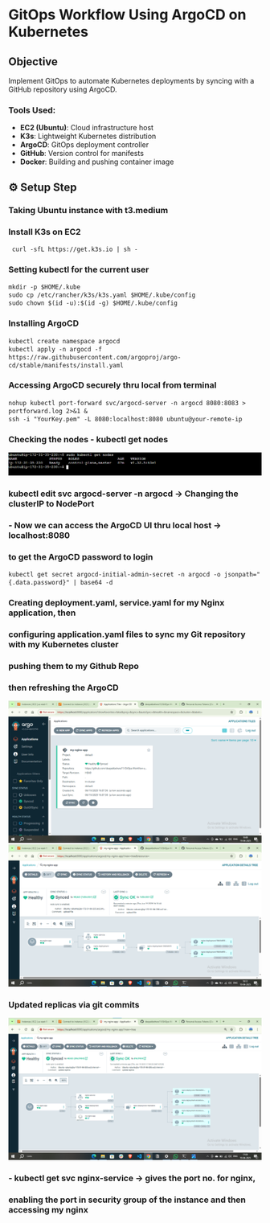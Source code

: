 # GitOps Workflow Using ArgoCD on Kubernetes

## Objective
Implement GitOps to automate Kubernetes deployments by syncing with a GitHub repository using ArgoCD.

### Tools Used:
- **EC2 (Ubuntu)**: Cloud infrastructure host
- **K3s**: Lightweight Kubernetes distribution
- **ArgoCD**: GitOps deployment controller
- **GitHub**: Version control for manifests
- **Docker**: Building and pushing container image

## ⚙️ Setup Step
### Taking Ubuntu instance with t3.medium  
### Install K3s on EC2
```
 curl -sfL https://get.k3s.io | sh -
```
### Setting kubectl for the current user 
```
mkdir -p $HOME/.kube
sudo cp /etc/rancher/k3s/k3s.yaml $HOME/.kube/config
sudo chown $(id -u):$(id -g) $HOME/.kube/config
```
### Installing ArgoCD
```
kubectl create namespace argocd
kubectl apply -n argocd -f https://raw.githubusercontent.com/argoproj/argo-cd/stable/manifests/install.yaml
```

### Accessing ArgoCD securely thru local from terminal
```
nohup kubectl port-forward svc/argocd-server -n argocd 8080:8083 > portforward.log 2>&1 &
ssh -i "YourKey.pem" -L 8080:localhost:8080 ubuntu@your-remote-ip
```


### Checking the nodes - kubectl get nodes
![](https://github.com/deepakbehera11/GitOps-Workflow-using-ArgoCD-on-Kubernetes/blob/eb7173ee65c3a7b59d567875a39ccd6a72e27060/assests/Screenshot-01.png)

### kubectl edit svc argocd-server -n argocd → Changing the clusterIP to NodePort
### - Now we can access the ArgoCD UI thru local host → localhost:8080 
### to get the ArgoCD password to login
```
kubectl get secret argocd-initial-admin-secret -n argocd -o jsonpath="{.data.password}" | base64 -d
```

### Creating deployment.yaml, service.yaml for my Nginx application, then
### configuring application.yaml files to sync my Git repository with my Kubernetes cluster 
### pushing them to my Github Repo
### then refreshing the ArgoCD 
![](https://github.com/deepakbehera11/GitOps-Workflow-using-ArgoCD-on-Kubernetes/blob/f98ad7c913b54b58298e8260a922b2f8e976bed2/assests/Screenshot-02.png)
![](https://github.com/deepakbehera11/GitOps-Workflow-using-ArgoCD-on-Kubernetes/blob/f98ad7c913b54b58298e8260a922b2f8e976bed2/assests/Screenshot-03.png)

### Updated replicas via git commits
![](https://github.com/deepakbehera11/GitOps-Workflow-using-ArgoCD-on-Kubernetes/blob/f98ad7c913b54b58298e8260a922b2f8e976bed2/assests/Screenshot-04.png)

### - kubectl get svc nginx-service → gives the port no. for nginx,
### enabling the port in security group of the instance and then accessing my nginx





